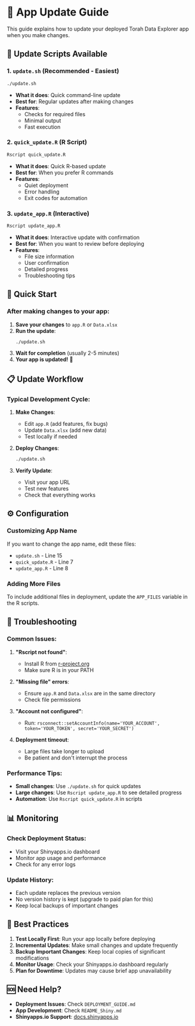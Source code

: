 # 🔄 App Update Guide

This guide explains how to update your deployed Torah Data Explorer app when you make changes.

## 📁 Update Scripts Available

### 1. **`update.sh`** (Recommended - Easiest)
```bash
./update.sh
```
- **What it does**: Quick command-line update
- **Best for**: Regular updates after making changes
- **Features**: 
  - Checks for required files
  - Minimal output
  - Fast execution

### 2. **`quick_update.R`** (R Script)
```bash
Rscript quick_update.R
```
- **What it does**: Quick R-based update
- **Best for**: When you prefer R commands
- **Features**:
  - Quiet deployment
  - Error handling
  - Exit codes for automation

### 3. **`update_app.R`** (Interactive)
```bash
Rscript update_app.R
```
- **What it does**: Interactive update with confirmation
- **Best for**: When you want to review before deploying
- **Features**:
  - File size information
  - User confirmation
  - Detailed progress
  - Troubleshooting tips

## 🚀 Quick Start

### After making changes to your app:

1. **Save your changes** to `app.R` or `Data.xlsx`
2. **Run the update**:
   ```bash
   ./update.sh
   ```
3. **Wait for completion** (usually 2-5 minutes)
4. **Your app is updated!** 🎉

## 📋 Update Workflow

### Typical Development Cycle:

1. **Make Changes**:
   - Edit `app.R` (add features, fix bugs)
   - Update `Data.xlsx` (add new data)
   - Test locally if needed

2. **Deploy Changes**:
   ```bash
   ./update.sh
   ```

3. **Verify Update**:
   - Visit your app URL
   - Test new features
   - Check that everything works

## ⚙️ Configuration

### Customizing App Name
If you want to change the app name, edit these files:
- `update.sh` - Line 15
- `quick_update.R` - Line 7
- `update_app.R` - Line 8

### Adding More Files
To include additional files in deployment, update the `APP_FILES` variable in the R scripts.

## 🔧 Troubleshooting

### Common Issues:

1. **"Rscript not found"**:
   - Install R from [r-project.org](https://www.r-project.org/)
   - Make sure R is in your PATH

2. **"Missing file" errors**:
   - Ensure `app.R` and `Data.xlsx` are in the same directory
   - Check file permissions

3. **"Account not configured"**:
   - Run: `rsconnect::setAccountInfo(name='YOUR_ACCOUNT', token='YOUR_TOKEN', secret='YOUR_SECRET')`

4. **Deployment timeout**:
   - Large files take longer to upload
   - Be patient and don't interrupt the process

### Performance Tips:

- **Small changes**: Use `./update.sh` for quick updates
- **Large changes**: Use `Rscript update_app.R` to see detailed progress
- **Automation**: Use `Rscript quick_update.R` in scripts

## 📊 Monitoring

### Check Deployment Status:
- Visit your Shinyapps.io dashboard
- Monitor app usage and performance
- Check for any error logs

### Update History:
- Each update replaces the previous version
- No version history is kept (upgrade to paid plan for this)
- Keep local backups of important changes

## 🎯 Best Practices

1. **Test Locally First**: Run your app locally before deploying
2. **Incremental Updates**: Make small changes and update frequently
3. **Backup Important Changes**: Keep local copies of significant modifications
4. **Monitor Usage**: Check your Shinyapps.io dashboard regularly
5. **Plan for Downtime**: Updates may cause brief app unavailability

## 🆘 Need Help?

- **Deployment Issues**: Check `DEPLOYMENT_GUIDE.md`
- **App Development**: Check `README_Shiny.md`
- **Shinyapps.io Support**: [docs.shinyapps.io](https://docs.shinyapps.io/) 